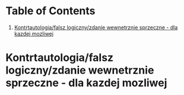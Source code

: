 
# Table of Contents

1.  [Kontrtautologia/falsz logiczny/zdanie wewnetrznie sprzeczne - dla kazdej mozliwej](#org12cd88f)



<a id="org12cd88f"></a>

# Kontrtautologia/falsz logiczny/zdanie wewnetrznie sprzeczne - dla kazdej mozliwej

